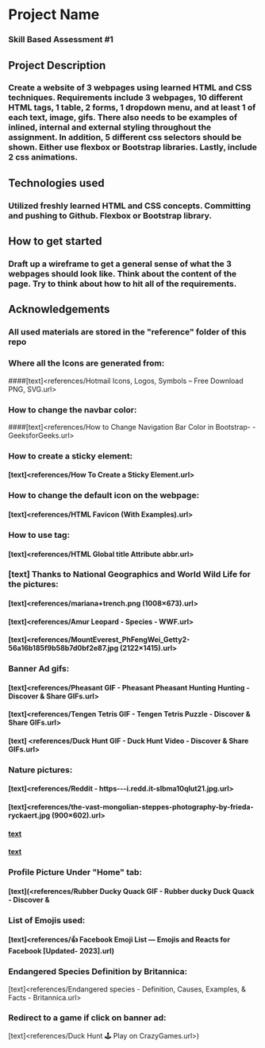 # Project Name
### Skill Based Assessment #1 

## Project Description
### Create a website of 3 webpages using learned HTML and CSS techniques. Requirements include 3 webpages, 10 different HTML tags, 1 table, 2 forms, 1 dropdown menu, and at least 1 of each text, image, gifs. There also needs to be examples of inlined, internal and external styling throughout the assignment. In addition, 5 different css selectors should be shown. Either use flexbox or Bootstrap libraries. Lastly, include 2 css animations.

## Technologies used
### Utilized freshly learned HTML and CSS concepts. Committing and pushing to Github. Flexbox or Bootstrap library.

## How to get started
### Draft up a wireframe to get a general sense of what the 3 webpages should look like. Think about the content of the page. Try to think about how to hit all of the requirements.

## Acknowledgements
### All used materials are stored in the "reference" folder of this repo
### Where all the Icons are generated from:
####[text]<references/Hotmail Icons, Logos, Symbols – Free Download PNG, SVG.url> 

### How to change the navbar color:
####[text]<references/How to Change Navigation Bar Color in Bootstrap- - GeeksforGeeks.url>

### How to create a sticky element:
#### [text]<references/How To Create a Sticky Element.url>
### How to change the default icon on the webpage:
#### [text]<references/HTML Favicon (With Examples).url> 
### How to use <abbr> tag:
#### [text]<references/HTML Global title Attribute abbr.url>

### [text] Thanks to National Geographics and World Wild Life for the pictures:
#### [text]<references/mariana+trench.png (1008×673).url> 
#### [text]<references/Amur Leopard - Species - WWF.url>
#### [text]<references/MountEverest_PhFengWei_Getty2-56a16b185f9b58b7d0bf2e87.jpg (2122×1415).url>

### Banner Ad gifs:
#### [text]<references/Pheasant GIF - Pheasant Pheasant Hunting Hunting - Discover & Share GIFs.url> 
#### [text]<references/Tengen Tetris GIF - Tengen Tetris Puzzle - Discover & Share GIFs.url>
#### [text] <references/Duck Hunt GIF - Duck Hunt Video - Discover & Share GIFs.url>  

### Nature pictures:
#### [text]<references/Reddit - https---i.redd.it-slbma10qlut21.jpg.url> 
#### [text]<references/the-vast-mongolian-steppes-photography-by-frieda-ryckaert.jpg (900×602).url>

#### [text](<references/beautiful-sahara-desert-28978-29694-hd-wallpapers.jpg (1440×900).url>) 
#### [text](references/Coast_Redwood.url) 

### Profile Picture Under "Home" tab:
#### [text](<references/Rubber Ducky Quack GIF - Rubber ducky Duck Quack - Discover & 
### List of Emojis used:
#### [text]<references/👍 Facebook Emoji List — Emojis and Reacts for Facebook [Updated- 2023].url)  

### Endangered Species Definition by Britannica: 
[text]<references/Endangered species - Definition, Causes, Examples, & Facts - Britannica.url>

### Redirect to a game if click on banner ad:
[text]<references/Duck Hunt 🕹️ Play on CrazyGames.url>) 

